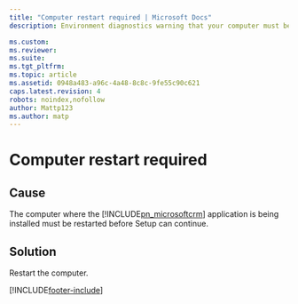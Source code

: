 ```yaml
---
title: "Computer restart required | Microsoft Docs"
description: Environment diagnostics warning that your computer must be restarted to continue.

ms.custom: 
ms.reviewer: 
ms.suite: 
ms.tgt_pltfrm: 
ms.topic: article
ms.assetid: 0948a483-a96c-4a48-8c8c-9fe55c90c621
caps.latest.revision: 4
robots: noindex,nofollow
author: Mattp123
ms.author: matp
---
```

# Computer restart required

## Cause
  
 The computer where the [!INCLUDE[pn_microsoftcrm](../includes/pn-microsoftcrm.md)] application is being installed must be restarted before Setup can continue.  
  
## Solution
  
 Restart the computer.



[!INCLUDE[footer-include](../../../includes/footer-banner.md)]